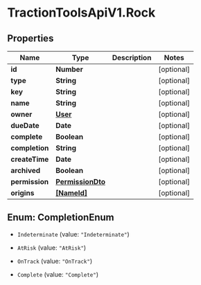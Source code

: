 # TractionToolsApiV1.Rock

## Properties
Name | Type | Description | Notes
------------ | ------------- | ------------- | -------------
**id** | **Number** |  | [optional] 
**type** | **String** |  | [optional] 
**key** | **String** |  | [optional] 
**name** | **String** |  | [optional] 
**owner** | [**User**](User.md) |  | [optional] 
**dueDate** | **Date** |  | [optional] 
**complete** | **Boolean** |  | [optional] 
**completion** | **String** |  | [optional] 
**createTime** | **Date** |  | [optional] 
**archived** | **Boolean** |  | [optional] 
**permission** | [**PermissionDto**](PermissionDto.md) |  | [optional] 
**origins** | [**[NameId]**](NameId.md) |  | [optional] 


<a name="CompletionEnum"></a>
## Enum: CompletionEnum


* `Indeterminate` (value: `"Indeterminate"`)

* `AtRisk` (value: `"AtRisk"`)

* `OnTrack` (value: `"OnTrack"`)

* `Complete` (value: `"Complete"`)




